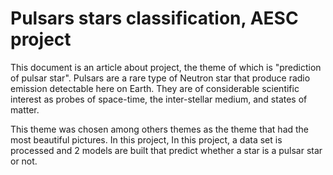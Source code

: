 # Pulsars stars classification, AESC project

This document is an article about project, the theme of which is "prediction of pulsar star". Pulsars are a rare type of Neutron star that produce radio emission detectable here on Earth. They are of considerable scientific interest as probes of space-time, the inter-stellar medium, and states of matter.

This theme was chosen among others themes as the theme that had the most beautiful pictures. In this project, In this project, a data set is processed and 2 models are built that predict whether a star is a pulsar star or not.
